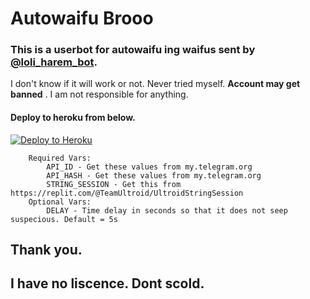 # Autowaifu Brooo

### This is a userbot for autowaifu ing waifus sent by [@loli_harem_bot](https://t.me/loli_harem_bot).

I don't know if it will work or not. Never tried myself. **__Account may get banned__** . I am not responsible for anything.

#### Deploy to heroku from below.
[![Deploy to Heroku](https://www.herokucdn.com/deploy/button.svg)](https://heroku.com/deploy?template=https://github.com/Kgf123/Autow)

```
    Required Vars:
        API_ID - Get these values from my.telegram.org
        API_HASH - Get these values from my.telegram.org
        STRING_SESSION - Get this from https://replit.com/@TeamUltroid/UltroidStringSession
    Optional Vars:
        DELAY - Time delay in seconds so that it does not seep suspecious. Default = 5s
```

## __Thank you.__
## I have no liscence. Dont scold.
